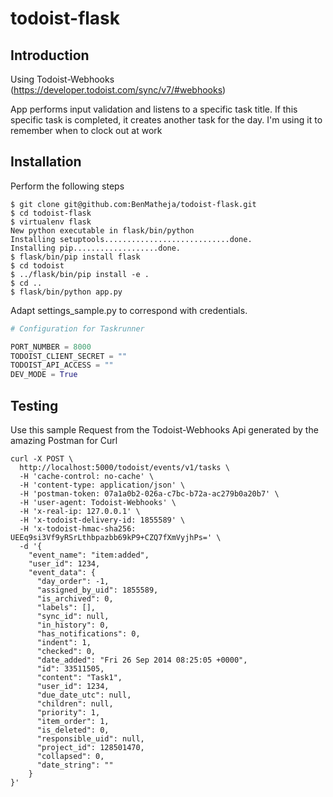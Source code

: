 # todoist-flask

## Introduction
Using Todoist-Webhooks (https://developer.todoist.com/sync/v7/#webhooks)

App performs input validation and listens to a specific task title.
If this specific task is completed, it creates another task for the day.
I'm using it to remember when to clock out at work

## Installation
Perform the following steps

```shell
$ git clone git@github.com:BenMatheja/todoist-flask.git
$ cd todoist-flask
$ virtualenv flask
New python executable in flask/bin/python
Installing setuptools............................done.
Installing pip...................done.
$ flask/bin/pip install flask
$ cd todoist
$ ../flask/bin/pip install -e .
$ cd ..
$ flask/bin/python app.py
```

Adapt settings_sample.py to correspond with credentials.

```python
# Configuration for Taskrunner

PORT_NUMBER = 8000
TODOIST_CLIENT_SECRET = ""
TODOIST_API_ACCESS = ""
DEV_MODE = True
```
## Testing
Use this sample Request from the Todoist-Webhooks Api generated by the amazing Postman for Curl
```shell
curl -X POST \
  http://localhost:5000/todoist/events/v1/tasks \
  -H 'cache-control: no-cache' \
  -H 'content-type: application/json' \
  -H 'postman-token: 07a1a0b2-026a-c7bc-b72a-ac279b0a20b7' \
  -H 'user-agent: Todoist-Webhooks' \
  -H 'x-real-ip: 127.0.0.1' \
  -H 'x-todoist-delivery-id: 1855589' \
  -H 'x-todoist-hmac-sha256: UEEq9si3Vf9yRSrLthbpazbb69kP9+CZQ7fXmVyjhPs=' \
  -d '{
    "event_name": "item:added",
    "user_id": 1234,
    "event_data": {
      "day_order": -1,
      "assigned_by_uid": 1855589,
      "is_archived": 0,
      "labels": [],
      "sync_id": null,
      "in_history": 0,
      "has_notifications": 0,
      "indent": 1,
      "checked": 0,
      "date_added": "Fri 26 Sep 2014 08:25:05 +0000",
      "id": 33511505,
      "content": "Task1",
      "user_id": 1234,
      "due_date_utc": null,
      "children": null,
      "priority": 1,
      "item_order": 1,
      "is_deleted": 0,
      "responsible_uid": null,
      "project_id": 128501470,
      "collapsed": 0,
      "date_string": ""
    }
}'
```